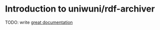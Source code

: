 # Introduction to uniwuni/rdf-archiver

TODO: write [great documentation](http://jacobian.org/writing/what-to-write/)
